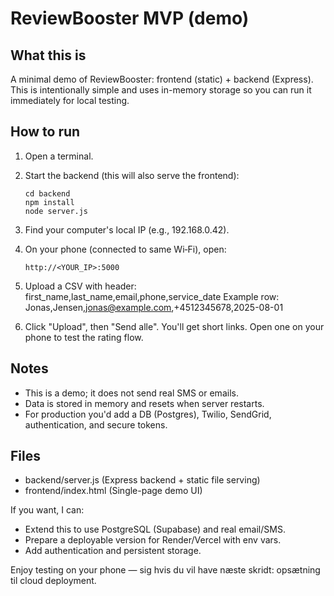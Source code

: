 ReviewBooster MVP (demo)
=======================

What this is
------------
A minimal demo of ReviewBooster: frontend (static) + backend (Express).
This is intentionally simple and uses in-memory storage so you can run it immediately for local testing.

How to run
----------
1. Open a terminal.
2. Start the backend (this will also serve the frontend):
   ```
   cd backend
   npm install
   node server.js
   ```
3. Find your computer's local IP (e.g., 192.168.0.42).
4. On your phone (connected to same Wi‑Fi), open:
   ```
   http://<YOUR_IP>:5000
   ```
5. Upload a CSV with header:
   first_name,last_name,email,phone,service_date
   Example row:
   Jonas,Jensen,jonas@example.com,+4512345678,2025-08-01

6. Click "Upload", then "Send alle". You'll get short links. Open one on your phone to test the rating flow.

Notes
-----
- This is a demo; it does not send real SMS or emails.
- Data is stored in memory and resets when server restarts.
- For production you'd add a DB (Postgres), Twilio, SendGrid, authentication, and secure tokens.

Files
-----
- backend/server.js  (Express backend + static file serving)
- frontend/index.html (Single-page demo UI)

If you want, I can:
- Extend this to use PostgreSQL (Supabase) and real email/SMS.
- Prepare a deployable version for Render/Vercel with env vars.
- Add authentication and persistent storage.

Enjoy testing on your phone — sig hvis du vil have næste skridt: opsætning til cloud deployment.
